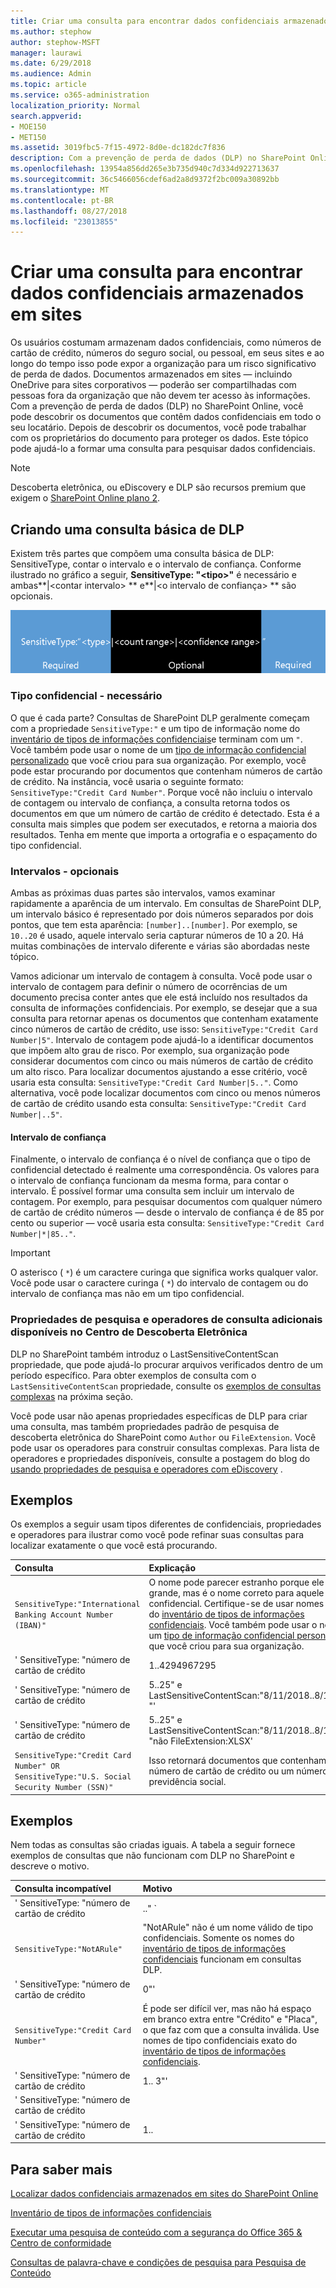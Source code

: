 ```yaml
---
title: Criar uma consulta para encontrar dados confidenciais armazenados em sites
ms.author: stephow
author: stephow-MSFT
manager: laurawi
ms.date: 6/29/2018
ms.audience: Admin
ms.topic: article
ms.service: o365-administration
localization_priority: Normal
search.appverid:
- MOE150
- MET150
ms.assetid: 3019fbc5-7f15-4972-8d0e-dc182dc7f836
description: Com a prevenção de perda de dados (DLP) no SharePoint Online, você pode descobrir os documentos que contêm dados confidenciais em todo o seu locatário. Depois de descobrir os documentos, você pode trabalhar com os proprietários do documento para proteger os dados. Este tópico pode ajudá-lo a formar uma consulta para pesquisar dados confidenciais.
ms.openlocfilehash: 13954a856dd265e3b735d940c7d334d922713637
ms.sourcegitcommit: 36c5466056cdef6ad2a8d9372f2bc009a30892bb
ms.translationtype: MT
ms.contentlocale: pt-BR
ms.lasthandoff: 08/27/2018
ms.locfileid: "23013855"
---
```

# <a name="form-a-query-to-find-sensitive-data-stored-on-sites"></a>Criar uma consulta para encontrar dados confidenciais armazenados em sites

Os usuários costumam armazenam dados confidenciais, como números de cartão de crédito, números do seguro social, ou pessoal, em seus sites e ao longo do tempo isso pode expor a organização para um risco significativo de perda de dados. Documentos armazenados em sites — incluindo OneDrive para sites corporativos — poderão ser compartilhadas com pessoas fora da organização que não devem ter acesso às informações. Com a prevenção de perda de dados (DLP) no SharePoint Online, você pode descobrir os documentos que contêm dados confidenciais em todo o seu locatário. Depois de descobrir os documentos, você pode trabalhar com os proprietários do documento para proteger os dados. Este tópico pode ajudá-lo a formar uma consulta para pesquisar dados confidenciais.
  
> [!NOTE]
> Descoberta eletrônica, ou eDiscovery e DLP são recursos premium que exigem o [SharePoint Online plano 2](https://go.microsoft.com/fwlink/?LinkId=510080). 
  
## <a name="forming-a-basic-dlp-query"></a>Criando uma consulta básica de DLP

Existem três partes que compõem uma consulta básica de DLP: SensitiveType, contar o intervalo e o intervalo de confiança. Conforme ilustrado no gráfico a seguir, **SensitiveType: "\<tipo\>"** é necessário e ambas**|\<contar intervalo\> ** e**|\<o intervalo de confiança\> ** são opcionais. 
  
![Consulta de exemplo dividida em necessária e opcional](media/DLP-query-example-text.png)
  
### <a name="sensitive-type---required"></a>Tipo confidencial - necessário

O que é cada parte? Consultas de SharePoint DLP geralmente começam com a propriedade `SensitiveType:"` e um tipo de informação nome do [inventário de tipos de informações confidenciais](https://go.microsoft.com/fwlink/?LinkID=509999)e terminam com um `"`. Você também pode usar o nome de um [tipo de informação confidencial personalizado](create-a-custom-sensitive-information-type.md) que você criou para sua organização. Por exemplo, você pode estar procurando por documentos que contenham números de cartão de crédito. Na instância, você usaria o seguinte formato: `SensitiveType:"Credit Card Number"`. Porque você não incluiu o intervalo de contagem ou intervalo de confiança, a consulta retorna todos os documentos em que um número de cartão de crédito é detectado. Esta é a consulta mais simples que podem ser executados, e retorna a maioria dos resultados. Tenha em mente que importa a ortografia e o espaçamento do tipo confidencial. 
  
### <a name="ranges---optional"></a>Intervalos - opcionais

Ambas as próximas duas partes são intervalos, vamos examinar rapidamente a aparência de um intervalo. Em consultas de SharePoint DLP, um intervalo básico é representado por dois números separados por dois pontos, que tem esta aparência: `[number]..[number]`. Por exemplo, se `10..20` é usado, aquele intervalo seria capturar números de 10 a 20. Há muitas combinações de intervalo diferente e várias são abordadas neste tópico. 
  
Vamos adicionar um intervalo de contagem à consulta. Você pode usar o intervalo de contagem para definir o número de ocorrências de um documento precisa conter antes que ele está incluído nos resultados da consulta de informações confidenciais. Por exemplo, se desejar que a sua consulta para retornar apenas os documentos que contenham exatamente cinco números de cartão de crédito, use isso: `SensitiveType:"Credit Card Number|5"`. Intervalo de contagem pode ajudá-lo a identificar documentos que impõem alto grau de risco. Por exemplo, sua organização pode considerar documentos com cinco ou mais números de cartão de crédito um alto risco. Para localizar documentos ajustando a esse critério, você usaria esta consulta: `SensitiveType:"Credit Card Number|5.."`. Como alternativa, você pode localizar documentos com cinco ou menos números de cartão de crédito usando esta consulta: `SensitiveType:"Credit Card Number|..5"`. 
  
#### <a name="confidence-range"></a>Intervalo de confiança

Finalmente, o intervalo de confiança é o nível de confiança que o tipo de confidencial detectado é realmente uma correspondência. Os valores para o intervalo de confiança funcionam da mesma forma, para contar o intervalo. É possível formar uma consulta sem incluir um intervalo de contagem. Por exemplo, para pesquisar documentos com qualquer número de cartão de crédito números — desde o intervalo de confiança é de 85 por cento ou superior — você usaria esta consulta: `SensitiveType:"Credit Card Number|*|85.."`. 
  
> [!IMPORTANT]
> O asterisco ( `*`) é um caractere curinga que significa works qualquer valor. Você pode usar o caractere curinga ( `*`) do intervalo de contagem ou do intervalo de confiança mas não em um tipo confidencial. 
  
### <a name="additional-query-properties-and-search-operators-available-in-the-ediscovery-center"></a>Propriedades de pesquisa e operadores de consulta adicionais disponíveis no Centro de Descoberta Eletrônica

DLP no SharePoint também introduz o LastSensitiveContentScan propriedade, que pode ajudá-lo procurar arquivos verificados dentro de um período específico. Para obter exemplos de consulta com o `LastSensitiveContentScan` propriedade, consulte os [exemplos de consultas complexas](form-a-query-to-find-sensitive-data-stored-on-sites.md#BKMK_ExamplesOfComplexQueries) na próxima seção. 
  
Você pode usar não apenas propriedades específicas de DLP para criar uma consulta, mas também propriedades padrão de pesquisa de descoberta eletrônica do SharePoint como `Author` ou `FileExtension`. Você pode usar os operadores para construir consultas complexas. Para lista de operadores e propriedades disponíveis, consulte a postagem do blog do [usando propriedades de pesquisa e operadores com eDiscovery](https://go.microsoft.com/fwlink/?LinkId=510093) . 
  
## <a name="examples-of-complex-queries"></a>Exemplos

Os exemplos a seguir usam tipos diferentes de confidenciais, propriedades e operadores para ilustrar como você pode refinar suas consultas para localizar exatamente o que você está procurando.
  
|**Consulta**|**Explicação**|
|:-----|:-----|
| `SensitiveType:"International Banking Account Number (IBAN)"` <br/> |O nome pode parecer estranho porque ele é tão grande, mas é o nome correto para aquele tipo confidencial. Certifique-se de usar nomes exatos do [inventário de tipos de informações confidenciais](https://go.microsoft.com/fwlink/?LinkID=509999). Você também pode usar o nome de um [tipo de informação confidencial personalizado](create-a-custom-sensitive-information-type.md) que você criou para sua organização.<br/> |
| ' SensitiveType: "número de cartão de crédito|1..4294967295|1..100"' <br/> |Isso retornará documentos com pelo menos uma correspondência para o tipo de confidencial "Número de cartão de crédito." Os valores para cada intervalo são os respectivos valores mínimos e máximo. É uma maneira mais simples para gravar esta consulta `SensitiveType:"Credit Card Number"`, mas onde é a diversão nisso?<br/> |
| ' SensitiveType: "número de cartão de crédito| 5..25" e LastSensitiveContentScan:"8/11/2018..8/13/2018 "' <br/> |Isso retornará documentos com 5-25 números de cartão de crédito que foram verificados de 11 de agosto de 2018 por meio de 13 de agosto de 2018.  <br/> |
| ' SensitiveType: "número de cartão de crédito| 5..25" e LastSensitiveContentScan:"8/11/2018..8/13/2018 "não FileExtension:XLSX' <br/> |Isso retornará documentos com 5-25 números de cartão de crédito que foram verificados de 11 de agosto de 2018 por meio de 13 de agosto de 2018. Arquivos com uma extensão XLSX não são incluídos nos resultados da consulta.  `FileExtension` é uma das muitas propriedades que você pode incluir em uma consulta. Para obter mais informações, consulte [usando propriedades de pesquisa e operadores com eDiscovery](https://go.microsoft.com/fwlink/?LinkId=510093).<br/> |
| `SensitiveType:"Credit Card Number" OR SensitiveType:"U.S. Social Security Number (SSN)"` <br/> |Isso retornará documentos que contenham um número de cartão de crédito ou um número de previdência social.  <br/> |
   
## <a name="examples-of-queries-to-avoid"></a>Exemplos

Nem todas as consultas são criadas iguais. A tabela a seguir fornece exemplos de consultas que não funcionam com DLP no SharePoint e descreve o motivo.
  
|**Consulta incompatível**|**Motivo**|
|:-----|:-----|
| ' SensitiveType: "número de cartão de crédito|.." ` <br/> |Você deve adicionar pelo menos um serviço.  <br/> |
| `SensitiveType:"NotARule"` <br/> |"NotARule" não é um nome válido de tipo confidenciais. Somente os nomes do [inventário de tipos de informações confidenciais](https://go.microsoft.com/fwlink/?LinkID=509999) funcionam em consultas DLP.<br/> |
| ' SensitiveType: "número de cartão de crédito|0"' <br/> |Zero não é válido como o valor mínimo ou o valor máximo em um intervalo.  <br/> |
| `SensitiveType:"Credit Card Number"` <br/> |É pode ser difícil ver, mas não há espaço em branco extra entre "Crédito" e "Placa", o que faz com que a consulta inválida. Use nomes de tipo confidenciais exato do [inventário de tipos de informações confidenciais](https://go.microsoft.com/fwlink/?LinkID=509999).<br/> |
| ' SensitiveType: "número de cartão de crédito|1.. 3"' <br/> |A parte de dois períodos não deve ser separada por um espaço.  <br/> |
| ' SensitiveType: "número de cartão de crédito| |1..|"80... ' <br/> |Há muitas (delimitadores de pipe|). Siga esse formato em vez disso: ' SensitiveType: "número de cartão de crédito|1..|"80... ' <br/> |
| ' SensitiveType: "número de cartão de crédito|1..|80..101"' <br/> |Como os valores de confiança representam uma porcentagem, eles não podem exceder 100. Em vez disso, escolha um número entre 1 e 100.  <br/> |
   
## <a name="for-more-information"></a>Para saber mais

[Localizar dados confidenciais armazenados em sites do SharePoint Online](https://support.office.com/article/ef788d8f-9748-4025-bfe4-40541ca4cfb2)
  
[Inventário de tipos de informações confidenciais](https://go.microsoft.com/fwlink/?LinkID=509999)
  
[Executar uma pesquisa de conteúdo com a segurança do Office 365 &amp; Centro de conformidade](run-a-content-search-in-the-security-and-compliance-center.md)
  
[Consultas de palavra-chave e condições de pesquisa para Pesquisa de Conteúdo](keyword-queries-and-search-conditions.md)
  

